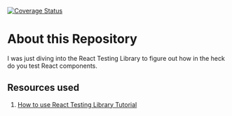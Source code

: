 [![Coverage Status](https://coveralls.io/repos/github/will0101/React-Testing/badge.svg?branch=main)](https://coveralls.io/github/will0101/React-Testing?branch=main)

# About this Repository

I was just diving into the React Testing Library to figure out how in the heck do you test React components.

## Resources used

1. [How to use React Testing Library Tutorial](https://www.robinwieruch.de/react-testing-library)
